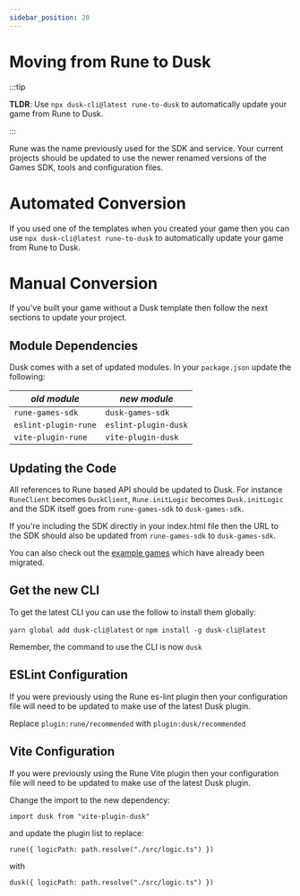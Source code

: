```yaml
---
sidebar_position: 20
---
```


# Moving from Rune to Dusk

:::tip

**TLDR**: Use `npx dusk-cli@latest rune-to-dusk` to automatically update your game from Rune to Dusk.

:::

Rune was the name previously used for the SDK and service. Your current projects should be updated to use the newer renamed versions of the Games SDK, tools and configuration files.  

# Automated Conversion


If you used one of the templates when you created your game then you can use `npx dusk-cli@latest rune-to-dusk` to automatically update your game from Rune to Dusk.

# Manual Conversion

If you've built your game without a Dusk template then follow the next sections to update your project.

## Module Dependencies

Dusk comes with a set of updated modules. In your `package.json` update the following:

| *old module*         | *new module*         |
|----------------------|----------------------|
| `rune-games-sdk`     | `dusk-games-sdk`     |
| `eslint-plugin-rune` | `eslint-plugin-dusk` |
| `vite-plugin-rune`   | `vite-plugin-dusk`   |

## Updating the Code

All references to Rune based API should be updated to Dusk. For instance `RuneClient` becomes `DuskClient`, `Rune.initLogic` becomes `Dusk.initLogic` and the SDK itself
goes from `rune-games-sdk` to `dusk-games-sdk`.

If you're including the SDK directly in your index.html file then the URL to the SDK should also be updated from `rune-games-sdk` to 
`dusk-games-sdk`.

You can also check out the [example games](/docs/examples) which have already been migrated.

## Get the new CLI

To get the latest CLI you can use the follow to install them globally:

`yarn global add dusk-cli@latest` or `npm install -g dusk-cli@latest`

Remember, the command to use the CLI is now `dusk`

## ESLint Configuration

If you were previously using the Rune es-lint plugin then your configuration file will need
to be updated to make use of the latest Dusk plugin.

Replace `plugin:rune/recommended` with `plugin:dusk/recommended`

## Vite Configuration

If you were previously using the Rune Vite plugin then your configuration file will need 
to be updated to make use of the latest Dusk plugin.

Change the import to the new dependency:

`import dusk from "vite-plugin-dusk"`

and update the plugin list to replace:

`rune({ logicPath: path.resolve("./src/logic.ts") })`

with 

`dusk({ logicPath: path.resolve("./src/logic.ts") })`
